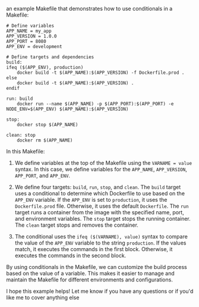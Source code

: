 an example Makefile that demonstrates how to use conditionals in a Makefile:

```
# Define variables
APP_NAME = my_app
APP_VERSION = 1.0.0
APP_PORT = 8080
APP_ENV = development

# Define targets and dependencies
build:
ifeq ($(APP_ENV), production)
	docker build -t $(APP_NAME):$(APP_VERSION) -f Dockerfile.prod .
else
	docker build -t $(APP_NAME):$(APP_VERSION) .
endif

run: build
	docker run --name $(APP_NAME) -p $(APP_PORT):$(APP_PORT) -e NODE_ENV=$(APP_ENV) $(APP_NAME):$(APP_VERSION)

stop:
	docker stop $(APP_NAME)

clean: stop
	docker rm $(APP_NAME)
```

In this Makefile:

1. We define variables at the top of the Makefile using the `VARNAME = value` syntax. In this case, we define variables for the `APP_NAME`, `APP_VERSION`, `APP_PORT`, and `APP_ENV`.

2. We define four targets: `build`, `run`, `stop`, and `clean`. The `build` target uses a conditional to determine which Dockerfile to use based on the `APP_ENV` variable. If the `APP_ENV` is set to `production`, it uses the `Dockerfile.prod` file. Otherwise, it uses the default `Dockerfile`. The `run` target runs a container from the image with the specified name, port, and environment variables. The `stop` target stops the running container. The `clean` target stops and removes the container.

3. The conditional uses the `ifeq ($(VARNAME), value)` syntax to compare the value of the `APP_ENV` variable to the string `production`. If the values match, it executes the commands in the first block. Otherwise, it executes the commands in the second block.

By using conditionals in the Makefile, we can customize the build process based on the value of a variable. This makes it easier to manage and maintain the Makefile for different environments and configurations.

I hope this example helps! Let me know if you have any questions or if you'd like me to cover anything else


